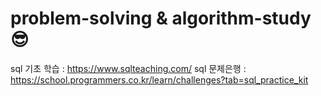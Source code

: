 #  problem-solving & algorithm-study 😎

sql 기초 학습 : https://www.sqlteaching.com/
sql 문제은행 : https://school.programmers.co.kr/learn/challenges?tab=sql_practice_kit
